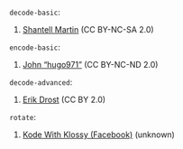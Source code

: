 `decode-basic`:

1. [Shantell Martin](https://www.flickr.com/photos/45424821@N00/49215958632) (CC BY-NC-SA 2.0)

`encode-basic`:

1. [John “hugo971”](https://www.flickr.com/photos/30375176@N08/6198907669) (CC BY-NC-ND 2.0)

`decode-advanced`:

1. [Erik Drost](https://commons.wikimedia.org/wiki/File:Karlie_Kloss_%2847541292642%29.jpg) (CC BY 2.0)

`rotate`:

1. [Kode With Klossy (Facebook)](https://www.facebook.com/kodewithklossy/photos/kodewithklossy-scholars-attending-a-panel-with-editor-in-chief-at-teen-vogue-ela/1756483347711968/) (unknown)
